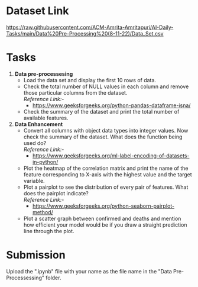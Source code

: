 # Dataset Link
https://raw.githubusercontent.com/ACM-Amrita-Amritapuri/AI-Daily-Tasks/main/Data%20Pre-Processing%20(8-11-22)/Data_Set.csv

# Tasks
1. **Data pre-processesing**
   - Load the data set and display the first 10 rows of data.
   - Check the total number of NULL values in each column and remove those particular columns from the dataset.<br />
     *Reference Link:-*<br />
     - https://www.geeksforgeeks.org/python-pandas-dataframe-isna/
   - Check the summary of the dataset and print the total number of available features.
2. **Data Enhancement**
   - Convert all columns with object data types into integer values. Now check the summary of the dataset. What does the function being used do?<br />
     *Reference Link:-*<br />
     - https://www.geeksforgeeks.org/ml-label-encoding-of-datasets-in-python/
   - Plot the heatmap of the correlation matrix and print the name of the feature corresponding to X-axis with the highest value and the target variable.
   - Plot a pairplot to see the distribution of every pair of features. What does the pairplot indicate?<br />
     *Reference Link:-*<br />
     - https://www.geeksforgeeks.org/python-seaborn-pairplot-method/
   - Plot a scatter graph between confirmed and deaths and mention how efficient your model would be if you draw a straight prediction line through the plot.


# Submission
Upload the ".ipynb" file with your name as the file name in the "Data Pre-Processessing" folder.
